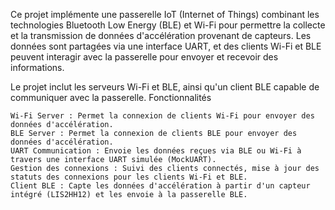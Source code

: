 

Ce projet implémente une passerelle IoT (Internet of Things) combinant les technologies Bluetooth Low Energy (BLE) et Wi-Fi pour permettre la collecte et la transmission de données d'accélération provenant de capteurs. Les données sont partagées via une interface UART, et des clients Wi-Fi et BLE peuvent interagir avec la passerelle pour envoyer et recevoir des informations.

Le projet inclut les serveurs Wi-Fi et BLE, ainsi qu'un client BLE capable de communiquer avec la passerelle.
Fonctionnalités

    Wi-Fi Server : Permet la connexion de clients Wi-Fi pour envoyer des données d'accélération.
    BLE Server : Permet la connexion de clients BLE pour envoyer des données d'accélération.
    UART Communication : Envoie les données reçues via BLE ou Wi-Fi à travers une interface UART simulée (MockUART).
    Gestion des connexions : Suivi des clients connectés, mise à jour des statuts des connexions pour les clients Wi-Fi et BLE.
    Client BLE : Capte les données d'accélération à partir d'un capteur intégré (LIS2HH12) et les envoie à la passerelle BLE.

